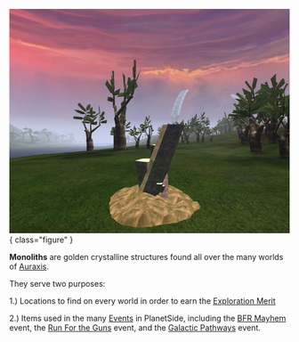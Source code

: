 ![](../images/Amerish_monolith.jpg){ class="figure" }

**Monoliths** are golden crystalline structures found all over the many worlds
of [Auraxis](../locations/Auraxis.md).

They serve two purposes:

1.) Locations to find on every world in order to earn the
[Exploration Merit](../merits/Exploration.md)

2.) Items used in the many [Events](../etc/Events.md) in PlanetSide, including
the [BFR Mayhem](../etc/BFR_Mayhem.md) event, the
[Run For the Guns](../etc/Run_For_the_Guns.md) event, and the
[Galactic Pathways](../etc/Galactic_Pathways.md) event.


